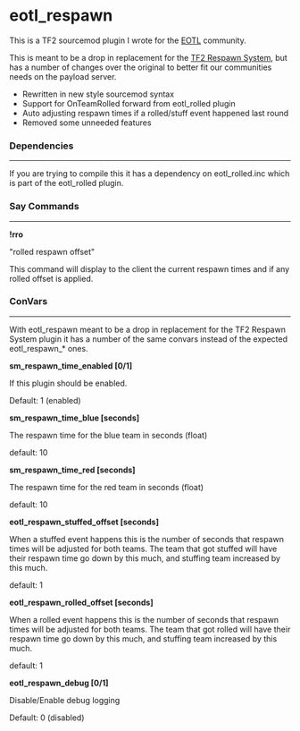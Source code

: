# eotl_respawn

This is a TF2 sourcemod plugin I wrote for the [EOTL](https://www.endofthelinegaming.com/) community.

This is meant to be a drop in replacement for the [TF2 Respawn System](https://forums.alliedmods.net/showthread.php?p=612221), but has a number of changes over the original to better fit our communities needs on the payload server.

  * Rewritten in new style sourcemod syntax
  * Support for OnTeamRolled forward from eotl_rolled plugin
  * Auto adjusting respawn times if a rolled/stuff event happened last round
  * Removed some unneeded features

### Dependencies
<hr>

If you are trying to compile this it has a dependency on eotl_rolled.inc which is part of the eotl_rolled plugin.

### Say Commands
<hr>

**!rro**

"rolled respawn offset"

This command will display to the client the current respawn times and if any rolled offset is applied.

### ConVars
<hr>

With eotl_respawn meant to be a drop in replacement for the TF2 Respawn System plugin it has a number of the same convars instead of the expected eotl_respawn_* ones.

**sm_respawn_time_enabled [0/1]**

If this plugin should be enabled.

Default: 1 (enabled)

**sm_respawn_time_blue [seconds]**

The respawn time for the blue team in seconds (float)

default: 10

**sm_respawn_time_red [seconds]**

The respawn time for the red team in seconds (float)

default: 10

**eotl_respawn_stuffed_offset [seconds]**

When a stuffed event happens this is the number of seconds that respawn times will be adjusted for both teams.  The team that got stuffed will have their respawn time go down by this much, and stuffing team increased by this much.

default: 1

**eotl_respawn_rolled_offset [seconds]**

When a rolled event happens this is the number of seconds that respawn times will be adjusted for both teams.  The team that got rolled will have their respawn time go down by this much, and stuffing team increased by this much.

default: 1

**eotl_respawn_debug [0/1]**

Disable/Enable debug logging

Default: 0 (disabled)